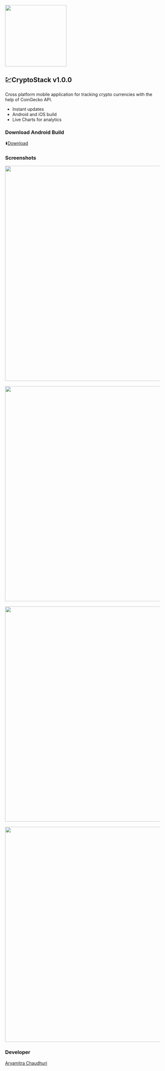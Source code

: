 <img src="https://user-images.githubusercontent.com/79497113/166114973-55f1fb03-78a1-4504-b01c-5fd5e90a1302.png" height="200px"/>

## 💹CryptoStack v1.0.0
Cross platform mobile application for tracking crypto currencies with the help of CoinGecko API.
- Instant updates
- Android and iOS build
- Live Charts for analytics

### Download Android Build
⬇️<a href="https://drive.google.com/file/d/1NQsmTkPkigLjhdV8bum2YCCFM9sOzHGJ/view?usp=sharing">Download</a>

### Screenshots
<img src="https://user-images.githubusercontent.com/79497113/166114536-0383c449-4454-4d44-9cda-09b69f6435f3.jpg" height="700px"/>&nbsp;&nbsp;&nbsp;<img src="https://user-images.githubusercontent.com/79497113/166114768-afac4f7c-758b-4ce7-a290-f75eadd766ff.jpg" height="700px"/>
<br><br>
<img src="https://user-images.githubusercontent.com/79497113/166114802-050df5c6-3241-4019-b4bf-a196d809aa42.jpg" height="700px"/>&nbsp;&nbsp;&nbsp;<img src="https://user-images.githubusercontent.com/79497113/166114820-1efad114-94c0-441f-b959-62c24d6b8c54.jpg" height="700px"/>

### Developer
<a href="https://www.aryamitrachaudhuri.live/">Aryamitra Chaudhuri</a>

